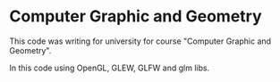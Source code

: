 # Computer Graphic and Geometry

This code was writing for university for course "Computer Graphic and Geometry".

In this code using OpenGL, GLEW, GLFW and glm libs.
